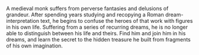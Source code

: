 A medieval monk suffers from perverse fantasies and delusions of grandeur. After spending years studying and recopying a Roman dream-interpretation text, he begins to confuse the heroes of that work with figures in his own life. Suffering from a series of recurring dreams, he is no longer able to distinguish between his life and theirs. Find him and join him in his dreams, and learn the secret to the hidden treasure he built from fragments of his own imagination.
